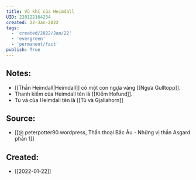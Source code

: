 ```yaml
---
title: Vũ khí của Heimdall
UID: 220122164234
created: 22-Jan-2022
tags:
  - 'created/2022/Jan/22'
  - 'evergreen'
  - 'permanent/fact'
publish: True
---
```

## Notes:
- [[Thần Heimdall|Heimdall]] có một con ngựa vàng [[Ngựa Gulltopp]]. 
- Thanh kiếm của Heimdall tên là [[Kiếm Hofund]]. 
- Tù và của Heimdall tên là [[Tù và Gjallahorn]]

## Source:
- [[@ peterpotter90.wordpress, Thần thoại Bắc Âu - Những vị thần Asgard phần 1]]



## Created:
- [[2022-01-22]]
